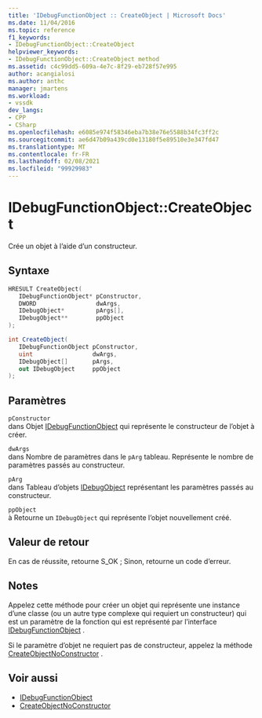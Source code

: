```yaml
---
title: 'IDebugFunctionObject :: CreateObject | Microsoft Docs'
ms.date: 11/04/2016
ms.topic: reference
f1_keywords:
- IDebugFunctionObject::CreateObject
helpviewer_keywords:
- IDebugFunctionObject::CreateObject method
ms.assetid: c4c99dd5-609a-4e7c-8f29-eb728f57e995
author: acangialosi
ms.author: anthc
manager: jmartens
ms.workload:
- vssdk
dev_langs:
- CPP
- CSharp
ms.openlocfilehash: e6085e974f58346eba7b38e76e5588b34fc3ff2c
ms.sourcegitcommit: ae6d47b09a439cd0e13180f5e89510e3e347fd47
ms.translationtype: MT
ms.contentlocale: fr-FR
ms.lasthandoff: 02/08/2021
ms.locfileid: "99929983"
---
```

# <a name="idebugfunctionobjectcreateobject"></a>IDebugFunctionObject::CreateObject
Crée un objet à l’aide d’un constructeur.

## <a name="syntax"></a>Syntaxe

```cpp
HRESULT CreateObject( 
   IDebugFunctionObject* pConstructor,
   DWORD                 dwArgs,
   IDebugObject*         pArgs[],
   IDebugObject**        ppObject
);
```

```csharp
int CreateObject(
   IDebugFunctionObject pConstructor,
   uint                 dwArgs,
   IDebugObject[]       pArgs,
   out IDebugObject     ppObject
);
```

## <a name="parameters"></a>Paramètres
`pConstructor`\
dans Objet [IDebugFunctionObject](../../../extensibility/debugger/reference/idebugfunctionobject.md) qui représente le constructeur de l’objet à créer.

`dwArgs`\
dans Nombre de paramètres dans le `pArg` tableau. Représente le nombre de paramètres passés au constructeur.

`pArg`\
dans Tableau d’objets [IDebugObject](../../../extensibility/debugger/reference/idebugobject.md) représentant les paramètres passés au constructeur.

`ppObject`\
à Retourne un `IDebugObject` qui représente l’objet nouvellement créé.

## <a name="return-value"></a>Valeur de retour
 En cas de réussite, retourne S_OK ; Sinon, retourne un code d’erreur.

## <a name="remarks"></a>Notes
 Appelez cette méthode pour créer un objet qui représente une instance d’une classe (ou un autre type complexe qui requiert un constructeur) qui est un paramètre de la fonction qui est représenté par l’interface [IDebugFunctionObject](../../../extensibility/debugger/reference/idebugfunctionobject.md) .

 Si le paramètre d’objet ne requiert pas de constructeur, appelez la méthode [CreateObjectNoConstructor](../../../extensibility/debugger/reference/idebugfunctionobject-createobjectnoconstructor.md) .

## <a name="see-also"></a>Voir aussi
- [IDebugFunctionObject](../../../extensibility/debugger/reference/idebugfunctionobject.md)
- [CreateObjectNoConstructor](../../../extensibility/debugger/reference/idebugfunctionobject-createobjectnoconstructor.md)
